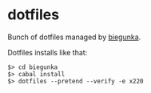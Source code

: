 # dotfiles

Bunch of dotfiles managed by [biegunka](https://github.com/biegunka).

Dotfiles installs like that:

    $> cd biegunka
    $> cabal install
    $> dotfiles --pretend --verify -e x220
